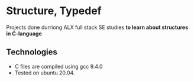 # Structure, Typedef
Projects done durriong ALX full stack SE studies **to learn about structures in C-language**

## Technologies
* C files are compiled using gcc 9.4.0
* Tested on ubuntu 20.04.
